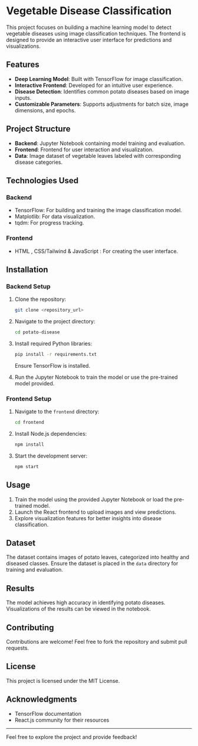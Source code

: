 # Vegetable Disease Classification

This project focuses on building a machine learning model to detect vegetable diseases using image classification techniques. The frontend is designed  to provide an interactive user interface for predictions and visualizations.

## Features
- **Deep Learning Model**: Built with TensorFlow for image classification.
- **Interactive Frontend**: Developed for an intuitive user experience.
- **Disease Detection**: Identifies common potato diseases based on image inputs.
- **Customizable Parameters**: Supports adjustments for batch size, image dimensions, and epochs.

## Project Structure
- **Backend**: Jupyter Notebook containing model training and evaluation.
- **Frontend**: Frontend for user interaction and visualization.
- **Data**: Image dataset of vegetable leaves labeled with corresponding disease categories.

## Technologies Used
### Backend
- TensorFlow: For building and training the image classification model.
- Matplotlib: For data visualization.
- tqdm: For progress tracking.

### Frontend
- HTML , CSS/Tailwind & JavaScript : For creating the user interface.

## Installation
### Backend Setup
1. Clone the repository:
   ```bash
   git clone <repository_url>
   ```
2. Navigate to the project directory:
   ```bash
   cd potato-disease
   ```
3. Install required Python libraries:
   ```bash
   pip install -r requirements.txt
   ```
   Ensure TensorFlow is installed.

4. Run the Jupyter Notebook to train the model or use the pre-trained model provided.

### Frontend Setup
1. Navigate to the `frontend` directory:
   ```bash
   cd frontend
   ```
2. Install Node.js dependencies:
   ```bash
   npm install
   ```
3. Start the development server:
   ```bash
   npm start
   ```

## Usage
1. Train the model using the provided Jupyter Notebook or load the pre-trained model.
2. Launch the React frontend to upload images and view predictions.
3. Explore visualization features for better insights into disease classification.

## Dataset
The dataset contains images of potato leaves, categorized into healthy and diseased classes. Ensure the dataset is placed in the `data` directory for training and evaluation.

## Results
The model achieves high accuracy in identifying potato diseases. Visualizations of the results can be viewed in the notebook.

## Contributing
Contributions are welcome! Feel free to fork the repository and submit pull requests.

## License
This project is licensed under the MIT License.

## Acknowledgments
- TensorFlow documentation
- React.js community for their resources

---
Feel free to explore the project and provide feedback!
